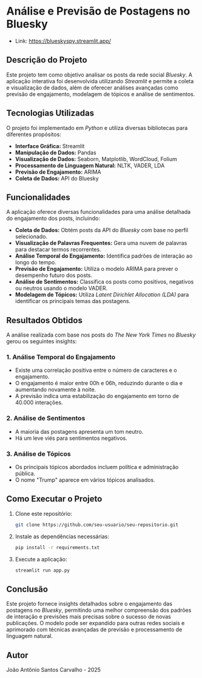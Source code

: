 # Análise e Previsão de Postagens no Bluesky


* Link: https://blueskyspy.streamlit.app/


## Descrição do Projeto

Este projeto tem como objetivo analisar os posts da rede social *Bluesky*. A aplicação interativa foi desenvolvida utilizando *Streamlit* e permite a coleta e visualização de dados, além de oferecer análises avançadas como previsão de engajamento, modelagem de tópicos e análise de sentimentos.

## Tecnologias Utilizadas

O projeto foi implementado em *Python* e utiliza diversas bibliotecas para diferentes propósitos:

- **Interface Gráfica:** Streamlit
- **Manipulação de Dados:** Pandas
- **Visualização de Dados:** Seaborn, Matplotlib, WordCloud, Folium
- **Processamento de Linguagem Natural:** NLTK, VADER, LDA
- **Previsão de Engajamento:** ARIMA
- **Coleta de Dados:** API do Bluesky

## Funcionalidades

A aplicação oferece diversas funcionalidades para uma análise detalhada do engajamento dos posts, incluindo:

- **Coleta de Dados:** Obtém posts da API do *Bluesky* com base no perfil selecionado.
- **Visualização de Palavras Frequentes:** Gera uma nuvem de palavras para destacar termos recorrentes.
- **Análise Temporal do Engajamento:** Identifica padrões de interação ao longo do tempo.
- **Previsão de Engajamento:** Utiliza o modelo ARIMA para prever o desempenho futuro dos posts.
- **Análise de Sentimentos:** Classifica os posts como positivos, negativos ou neutros usando o modelo VADER.
- **Modelagem de Tópicos:** Utiliza *Latent Dirichlet Allocation (LDA)* para identificar os principais temas das postagens.

## Resultados Obtidos

A análise realizada com base nos posts do *The New York Times* no *Bluesky* gerou os seguintes insights:

### 1. Análise Temporal do Engajamento

- Existe uma correlação positiva entre o número de caracteres e o engajamento.
- O engajamento é maior entre 00h e 06h, reduzindo durante o dia e aumentando novamente à noite.
- A previsão indica uma estabilização do engajamento em torno de 40.000 interações.

### 2. Análise de Sentimentos

- A maioria das postagens apresenta um tom neutro.
- Há um leve viés para sentimentos negativos.

### 3. Análise de Tópicos

- Os principais tópicos abordados incluem política e administração pública.
- O nome "Trump" aparece em vários tópicos analisados.

## Como Executar o Projeto

1. Clone este repositório:
   ```bash
   git clone https://github.com/seu-usuario/seu-repositorio.git
   ```
2. Instale as dependências necessárias:
   ```bash
   pip install -r requirements.txt
   ```
3. Execute a aplicação:
   ```bash
   streamlit run app.py
   ```

## Conclusão

Este projeto fornece insights detalhados sobre o engajamento das postagens no *Bluesky*, permitindo uma melhor compreensão dos padrões de interação e previsões mais precisas sobre o sucesso de novas publicações. O modelo pode ser expandido para outras redes sociais e aprimorado com técnicas avançadas de previsão e processamento de linguagem natural.

## Autor
João Antônio Santos Carvalho - 2025
